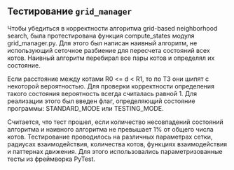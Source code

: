 ## Тестирование `grid_manager`

Чтобы убедиться в корректности алгоритма grid-based neighborhood search, была протестирована функция compute_states модуля grid_manager.py. Для этого был написан наивный алгоритм, не использующий сеточное разбиение для пересчета состояний всех котов. Наивный алгоритм перебирал все пары котов и определял их состояние.

Если расстояние между котами R0 <= d < R1, то по ТЗ они шипят с некоторой вероятностью. Для проверки корректности определения такого состояния вероятность всегда считалась равной 1. Для реализации этого был введен флаг, определяющий состояние программы: STANDARD_MODE или TESTING_MODE.

Считается, что тест прошел, если количество несовпадений состояний алгоритма и наивного алгоритма не превышает 1% от общего числа котов. Тестирование проводилось на различных параметрах сетки, радиусах взаимодействия, количества котов, функциях взаимодействия и паттернах движения. Для этого использовались параметризованные тесты из фреймворка PyTest.

